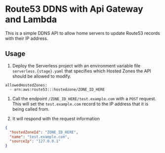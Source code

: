 # Route53 DDNS with Api Gateway and Lambda

This is a simple DDNS API to allow home servers to update Route53 records with their IP address.

## Usage

1. Deploy the Serverless project with an environment variable file `serverless.{stage}.yaml` that specifies which Hosted Zones the API should be allowed to modify.

```
allowedHostedZones:
  - arn:aws:route53:::hostedzone/ZONE_ID_HERE
```
1. Call the endpoint `/ZONE_ID_HERE/test.example.com` with a `POST` request. This will set the `test.example.com` record to the IP address that it is being called from. 

1. It will respond with the request information
```json 
{
  "hostedZoneId": "ZONE_ID_HERE",
  "name": "test.example.com",
  "sourceIp": "127.0.0.1"
}
```